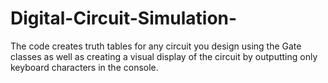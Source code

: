 # Digital-Circuit-Simulation-

The code creates truth tables for any circuit you design using the Gate classes as well as creating a visual display of the circuit by outputting only keyboard characters in the console.

